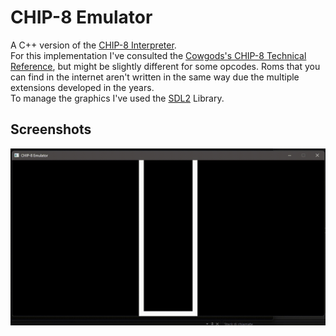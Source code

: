 # CHIP-8 Emulator
A C++ version of the [CHIP-8 Interpreter](https://en.wikipedia.org/wiki/CHIP-8).</br>
For this implementation I've consulted the [Cowgods's CHIP-8 Technical Reference](http://devernay.free.fr/hacks/chip8/C8TECH10.HTM#00E0), but might be slightly different for some opcodes. Roms that you can find in the internet aren't written in the same way due the multiple extensions developed in the years.</br>
To manage the graphics I've used the [SDL2](https://www.libsdl.org/) Library.
## Screenshots
![image](./screenshosts/TETRIS.gif)
